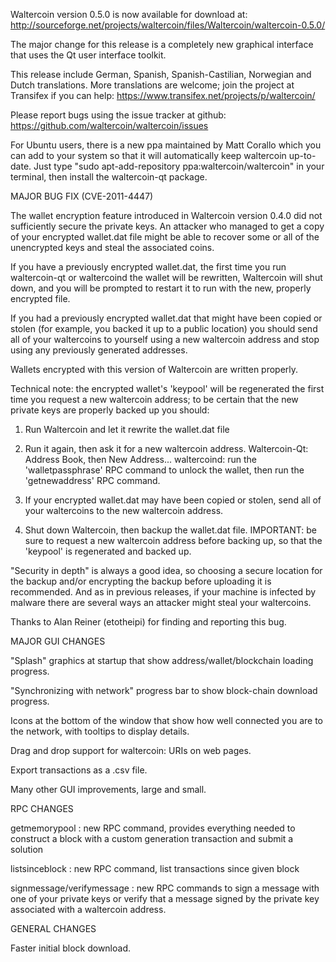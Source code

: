 Waltercoin version 0.5.0 is now available for download at:
http://sourceforge.net/projects/waltercoin/files/Waltercoin/waltercoin-0.5.0/

The major change for this release is a completely new graphical interface that uses the Qt user interface toolkit.

This release include German, Spanish, Spanish-Castilian, Norwegian and Dutch translations. More translations are welcome; join the project at Transifex if you can help:
https://www.transifex.net/projects/p/waltercoin/

Please report bugs using the issue tracker at github:
https://github.com/waltercoin/waltercoin/issues

For Ubuntu users, there is a new ppa maintained by Matt Corallo which you can add to your system so that it will automatically keep waltercoin up-to-date.  Just type "sudo apt-add-repository ppa:waltercoin/waltercoin" in your terminal, then install the waltercoin-qt package.

MAJOR BUG FIX  (CVE-2011-4447)

The wallet encryption feature introduced in Waltercoin version 0.4.0 did not sufficiently secure the private keys. An attacker who
managed to get a copy of your encrypted wallet.dat file might be able to recover some or all of the unencrypted keys and steal the
associated coins.

If you have a previously encrypted wallet.dat, the first time you run waltercoin-qt or waltercoind the wallet will be rewritten, Waltercoin will
shut down, and you will be prompted to restart it to run with the new, properly encrypted file.

If you had a previously encrypted wallet.dat that might have been copied or stolen (for example, you backed it up to a public
location) you should send all of your waltercoins to yourself using a new waltercoin address and stop using any previously generated addresses.

Wallets encrypted with this version of Waltercoin are written properly.

Technical note: the encrypted wallet's 'keypool' will be regenerated the first time you request a new waltercoin address; to be certain that the
new private keys are properly backed up you should:

1. Run Waltercoin and let it rewrite the wallet.dat file

2. Run it again, then ask it for a new waltercoin address.
Waltercoin-Qt: Address Book, then New Address...
waltercoind: run the 'walletpassphrase' RPC command to unlock the wallet,  then run the 'getnewaddress' RPC command.

3. If your encrypted wallet.dat may have been copied or stolen, send  all of your waltercoins to the new waltercoin address.

4. Shut down Waltercoin, then backup the wallet.dat file.
IMPORTANT: be sure to request a new waltercoin address before backing up, so that the 'keypool' is regenerated and backed up.

"Security in depth" is always a good idea, so choosing a secure location for the backup and/or encrypting the backup before uploading it is recommended. And as in previous releases, if your machine is infected by malware there are several ways an attacker might steal your waltercoins.

Thanks to Alan Reiner (etotheipi) for finding and reporting this bug.

MAJOR GUI CHANGES

"Splash" graphics at startup that show address/wallet/blockchain loading progress.

"Synchronizing with network" progress bar to show block-chain download progress.

Icons at the bottom of the window that show how well connected you are to the network, with tooltips to display details.

Drag and drop support for waltercoin: URIs on web pages.

Export transactions as a .csv file.

Many other GUI improvements, large and small.

RPC CHANGES

getmemorypool : new RPC command, provides everything needed to construct a block with a custom generation transaction and submit a solution

listsinceblock : new RPC command, list transactions since given block

signmessage/verifymessage : new RPC commands to sign a message with one of your private keys or verify that a message signed by the private key associated with a waltercoin address.

GENERAL CHANGES

Faster initial block download.
